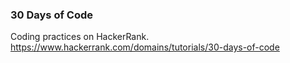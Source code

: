 ### 30 Days of Code
Coding practices on HackerRank.
https://www.hackerrank.com/domains/tutorials/30-days-of-code
